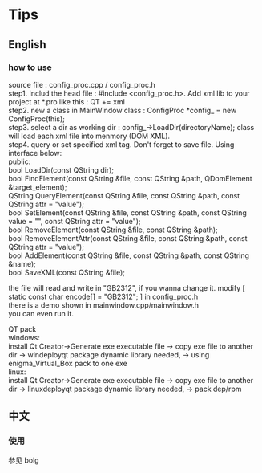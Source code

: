 # Tips  
## English  
### how to use  
source file : config_proc.cpp / config_proc.h   
step1. includ the head file : #include <config_proc.h>. Add xml lib to your project at *.pro like this : QT += xml   
step2. new a class in MainWindow class : ConfigProc *config_ = new ConfigProc(this);   
step3. select a dir as working dir : config_->LoadDir(directoryName); class will load each xml file into menmory (DOM XML).    
step4. query or set specified xml tag. Don't forget to save file. Using interface below:    
 public:    
  bool LoadDir(const QString dir);    
  bool FindElement(const QString &file, const QString &path, QDomElement &target_element);    
  QString QueryElement(const QString &file, const QString &path, const QString attr = "value");    
  bool SetElement(const QString &file, const QString &path, const QString value = "", const QString attr = "value");    
  bool RemoveElement(const QString &file, const QString &path);    
  bool RemoveElementAttr(const QString &file, const QString &path, const QString attr = "value");    
  bool AddElement(const QString &file, const QString &path, const QString &name);    
  bool SaveXML(const QString &file);    
  
the file will read and write in "GB2312", if you wanna change it. modify [ static const char encode[] = "GB2312"; ] in config_proc.h   
there is a demo shown in mainwindow.cpp/mainwindow.h   
you can even run it.  

QT pack  
windows:  
install Qt Creator->Generate exe executable file -> copy exe file to another dir -> windeployqt package dynamic library needed, -> using enigma_Virtual_Box pack to one exe   
linux:  
install Qt Creator->Generate exe executable file -> copy exe file to another dir -> linuxdeployqt package dynamic library needed, -> pack dep/rpm

## 中文  
### 使用  
参见 bolg   
